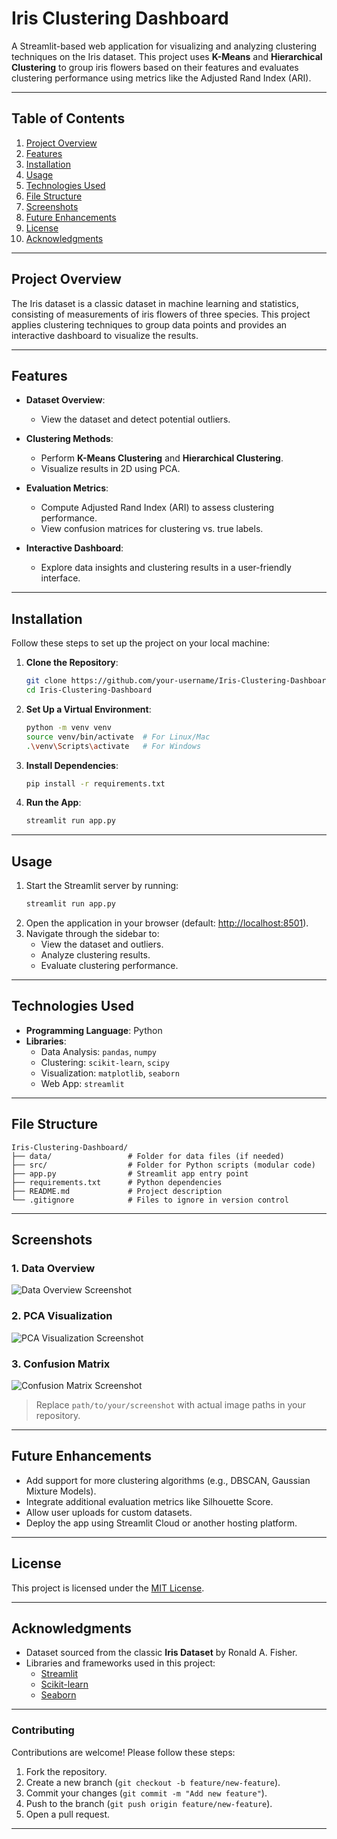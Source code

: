 
# **Iris Clustering Dashboard**

A Streamlit-based web application for visualizing and analyzing clustering techniques on the Iris dataset. This project uses **K-Means** and **Hierarchical Clustering** to group iris flowers based on their features and evaluates clustering performance using metrics like the Adjusted Rand Index (ARI).

---

## **Table of Contents**
1. [Project Overview](#project-overview)
2. [Features](#features)
3. [Installation](#installation)
4. [Usage](#usage)
5. [Technologies Used](#technologies-used)
6. [File Structure](#file-structure)
7. [Screenshots](#screenshots)
8. [Future Enhancements](#future-enhancements)
9. [License](#license)
10. [Acknowledgments](#acknowledgments)

---

## **Project Overview**

The Iris dataset is a classic dataset in machine learning and statistics, consisting of measurements of iris flowers of three species. This project applies clustering techniques to group data points and provides an interactive dashboard to visualize the results.

---

## **Features**

- **Dataset Overview**:
  - View the dataset and detect potential outliers.

- **Clustering Methods**:
  - Perform **K-Means Clustering** and **Hierarchical Clustering**.
  - Visualize results in 2D using PCA.

- **Evaluation Metrics**:
  - Compute Adjusted Rand Index (ARI) to assess clustering performance.
  - View confusion matrices for clustering vs. true labels.

- **Interactive Dashboard**:
  - Explore data insights and clustering results in a user-friendly interface.

---

## **Installation**

Follow these steps to set up the project on your local machine:

1. **Clone the Repository**:
   ```bash
   git clone https://github.com/your-username/Iris-Clustering-Dashboard.git
   cd Iris-Clustering-Dashboard
   ```

2. **Set Up a Virtual Environment**:
   ```bash
   python -m venv venv
   source venv/bin/activate  # For Linux/Mac
   .\venv\Scripts\activate   # For Windows
   ```

3. **Install Dependencies**:
   ```bash
   pip install -r requirements.txt
   ```

4. **Run the App**:
   ```bash
   streamlit run app.py
   ```

---

## **Usage**

1. Start the Streamlit server by running:
   ```bash
   streamlit run app.py
   ```
2. Open the application in your browser (default: [http://localhost:8501](http://localhost:8501)).
3. Navigate through the sidebar to:
   - View the dataset and outliers.
   - Analyze clustering results.
   - Evaluate clustering performance.

---

## **Technologies Used**

- **Programming Language**: Python
- **Libraries**:
  - Data Analysis: `pandas`, `numpy`
  - Clustering: `scikit-learn`, `scipy`
  - Visualization: `matplotlib`, `seaborn`
  - Web App: `streamlit`

---

## **File Structure**

```
Iris-Clustering-Dashboard/
├── data/                 # Folder for data files (if needed)
├── src/                  # Folder for Python scripts (modular code)
├── app.py                # Streamlit app entry point
├── requirements.txt      # Python dependencies
├── README.md             # Project description
└── .gitignore            # Files to ignore in version control
```

---

## **Screenshots**

### **1. Data Overview**
![Data Overview Screenshot](path/to/your/screenshot1.png)

### **2. PCA Visualization**
![PCA Visualization Screenshot](path/to/your/screenshot2.png)

### **3. Confusion Matrix**
![Confusion Matrix Screenshot](path/to/your/screenshot3.png)

> Replace `path/to/your/screenshot` with actual image paths in your repository.

---

## **Future Enhancements**

- Add support for more clustering algorithms (e.g., DBSCAN, Gaussian Mixture Models).
- Integrate additional evaluation metrics like Silhouette Score.
- Allow user uploads for custom datasets.
- Deploy the app using Streamlit Cloud or another hosting platform.

---

## **License**

This project is licensed under the [MIT License](LICENSE).

---

## **Acknowledgments**

- Dataset sourced from the classic **Iris Dataset** by Ronald A. Fisher.
- Libraries and frameworks used in this project:
  - [Streamlit](https://streamlit.io/)
  - [Scikit-learn](https://scikit-learn.org/)
  - [Seaborn](https://seaborn.pydata.org/)

---

### **Contributing**

Contributions are welcome! Please follow these steps:

1. Fork the repository.
2. Create a new branch (`git checkout -b feature/new-feature`).
3. Commit your changes (`git commit -m "Add new feature"`).
4. Push to the branch (`git push origin feature/new-feature`).
5. Open a pull request.

---
